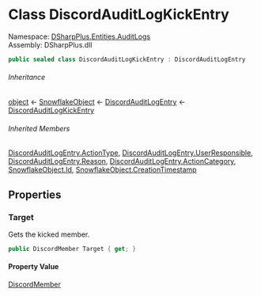 # Class DiscordAuditLogKickEntry

Namespace: [DSharpPlus.Entities.AuditLogs](DSharpPlus.Entities.AuditLogs.md)  
Assembly: DSharpPlus.dll

```csharp
public sealed class DiscordAuditLogKickEntry : DiscordAuditLogEntry
```

###### Inheritance

[object](https://learn.microsoft.com/dotnet/api/system.object) ← 
[SnowflakeObject](DSharpPlus.Entities.SnowflakeObject.md) ← 
[DiscordAuditLogEntry](DSharpPlus.Entities.AuditLogs.DiscordAuditLogEntry.md) ← 
[DiscordAuditLogKickEntry](DSharpPlus.Entities.AuditLogs.DiscordAuditLogKickEntry.md)

###### Inherited Members

[DiscordAuditLogEntry.ActionType](DSharpPlus.Entities.AuditLogs.DiscordAuditLogEntry.md\#DSharpPlus\_Entities\_AuditLogs\_DiscordAuditLogEntry\_ActionType), 
[DiscordAuditLogEntry.UserResponsible](DSharpPlus.Entities.AuditLogs.DiscordAuditLogEntry.md\#DSharpPlus\_Entities\_AuditLogs\_DiscordAuditLogEntry\_UserResponsible), 
[DiscordAuditLogEntry.Reason](DSharpPlus.Entities.AuditLogs.DiscordAuditLogEntry.md\#DSharpPlus\_Entities\_AuditLogs\_DiscordAuditLogEntry\_Reason), 
[DiscordAuditLogEntry.ActionCategory](DSharpPlus.Entities.AuditLogs.DiscordAuditLogEntry.md\#DSharpPlus\_Entities\_AuditLogs\_DiscordAuditLogEntry\_ActionCategory), 
[SnowflakeObject.Id](DSharpPlus.Entities.SnowflakeObject.md\#DSharpPlus\_Entities\_SnowflakeObject\_Id), 
[SnowflakeObject.CreationTimestamp](DSharpPlus.Entities.SnowflakeObject.md\#DSharpPlus\_Entities\_SnowflakeObject\_CreationTimestamp)

## Properties

### <a id="DSharpPlus_Entities_AuditLogs_DiscordAuditLogKickEntry_Target"></a>Target

Gets the kicked member.

```csharp
public DiscordMember Target { get; }
```

#### Property Value

[DiscordMember](DSharpPlus.Entities.DiscordMember.md)

